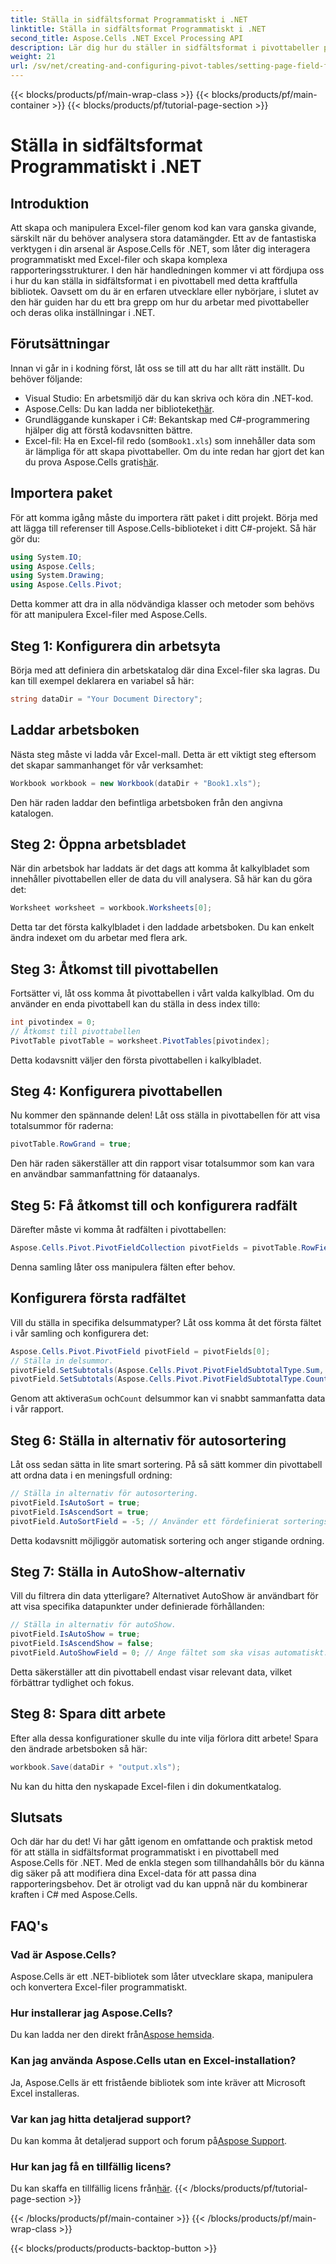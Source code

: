 ```yaml
---
title: Ställa in sidfältsformat Programmatiskt i .NET
linktitle: Ställa in sidfältsformat Programmatiskt i .NET
second_title: Aspose.Cells .NET Excel Processing API
description: Lär dig hur du ställer in sidfältsformat i pivottabeller programmatiskt med Aspose.Cells för .NET. Följ vår steg-för-steg handledning för sömlös datahantering.
weight: 21
url: /sv/net/creating-and-configuring-pivot-tables/setting-page-field-format/
---
```


{{< blocks/products/pf/main-wrap-class >}}
{{< blocks/products/pf/main-container >}}
{{< blocks/products/pf/tutorial-page-section >}}

# Ställa in sidfältsformat Programmatiskt i .NET

## Introduktion
Att skapa och manipulera Excel-filer genom kod kan vara ganska givande, särskilt när du behöver analysera stora datamängder. Ett av de fantastiska verktygen i din arsenal är Aspose.Cells för .NET, som låter dig interagera programmatiskt med Excel-filer och skapa komplexa rapporteringsstrukturer. I den här handledningen kommer vi att fördjupa oss i hur du kan ställa in sidfältsformat i en pivottabell med detta kraftfulla bibliotek. Oavsett om du är en erfaren utvecklare eller nybörjare, i slutet av den här guiden har du ett bra grepp om hur du arbetar med pivottabeller och deras olika inställningar i .NET.
## Förutsättningar
Innan vi går in i kodning först, låt oss se till att du har allt rätt inställt. Du behöver följande:
- Visual Studio: En arbetsmiljö där du kan skriva och köra din .NET-kod.
-  Aspose.Cells: Du kan ladda ner biblioteket[här](https://releases.aspose.com/cells/net/).
- Grundläggande kunskaper i C#: Bekantskap med C#-programmering hjälper dig att förstå kodavsnitten bättre.
-  Excel-fil: Ha en Excel-fil redo (som`Book1.xls`) som innehåller data som är lämpliga för att skapa pivottabeller. 
 Om du inte redan har gjort det kan du prova Aspose.Cells gratis[här](https://releases.aspose.com/).
## Importera paket
För att komma igång måste du importera rätt paket i ditt projekt. Börja med att lägga till referenser till Aspose.Cells-biblioteket i ditt C#-projekt. Så här gör du:
```csharp
using System.IO;
using Aspose.Cells;
using System.Drawing;
using Aspose.Cells.Pivot;
```
Detta kommer att dra in alla nödvändiga klasser och metoder som behövs för att manipulera Excel-filer med Aspose.Cells.
## Steg 1: Konfigurera din arbetsyta
Börja med att definiera din arbetskatalog där dina Excel-filer ska lagras. Du kan till exempel deklarera en variabel så här:
```csharp
string dataDir = "Your Document Directory";
```
## Laddar arbetsboken
Nästa steg måste vi ladda vår Excel-mall. Detta är ett viktigt steg eftersom det skapar sammanhanget för vår verksamhet:
```csharp
Workbook workbook = new Workbook(dataDir + "Book1.xls");
```
Den här raden laddar den befintliga arbetsboken från den angivna katalogen.
## Steg 2: Öppna arbetsbladet
När din arbetsbok har laddats är det dags att komma åt kalkylbladet som innehåller pivottabellen eller de data du vill analysera. Så här kan du göra det:
```csharp
Worksheet worksheet = workbook.Worksheets[0];
```
Detta tar det första kalkylbladet i den laddade arbetsboken. Du kan enkelt ändra indexet om du arbetar med flera ark.
## Steg 3: Åtkomst till pivottabellen
 Fortsätter vi, låt oss komma åt pivottabellen i vårt valda kalkylblad. Om du använder en enda pivottabell kan du ställa in dess index till`0`:
```csharp
int pivotindex = 0;
// Åtkomst till pivottabellen
PivotTable pivotTable = worksheet.PivotTables[pivotindex];
```
Detta kodavsnitt väljer den första pivottabellen i kalkylbladet. 
## Steg 4: Konfigurera pivottabellen
Nu kommer den spännande delen! Låt oss ställa in pivottabellen för att visa totalsummor för raderna:
```csharp
pivotTable.RowGrand = true;
```
Den här raden säkerställer att din rapport visar totalsummor som kan vara en användbar sammanfattning för dataanalys.
## Steg 5: Få åtkomst till och konfigurera radfält
Därefter måste vi komma åt radfälten i pivottabellen:
```csharp
Aspose.Cells.Pivot.PivotFieldCollection pivotFields = pivotTable.RowFields;
```
Denna samling låter oss manipulera fälten efter behov.
## Konfigurera första radfältet
Vill du ställa in specifika delsummatyper? Låt oss komma åt det första fältet i vår samling och konfigurera det:
```csharp
Aspose.Cells.Pivot.PivotField pivotField = pivotFields[0];
// Ställa in delsummor.
pivotField.SetSubtotals(Aspose.Cells.Pivot.PivotFieldSubtotalType.Sum, true);
pivotField.SetSubtotals(Aspose.Cells.Pivot.PivotFieldSubtotalType.Count, true);
```
 Genom att aktivera`Sum` och`Count` delsummor kan vi snabbt sammanfatta data i vår rapport.
## Steg 6: Ställa in alternativ för autosortering
Låt oss sedan sätta in lite smart sortering. På så sätt kommer din pivottabell att ordna data i en meningsfull ordning:
```csharp
// Ställa in alternativ för autosortering.
pivotField.IsAutoSort = true;
pivotField.IsAscendSort = true;
pivotField.AutoSortField = -5; // Använder ett fördefinierat sorteringsfält.
```
Detta kodavsnitt möjliggör automatisk sortering och anger stigande ordning. 
## Steg 7: Ställa in AutoShow-alternativ
Vill du filtrera din data ytterligare? Alternativet AutoShow är användbart för att visa specifika datapunkter under definierade förhållanden:
```csharp
// Ställa in alternativ för autoShow.
pivotField.IsAutoShow = true;
pivotField.IsAscendShow = false;
pivotField.AutoShowField = 0; // Ange fältet som ska visas automatiskt.
```
Detta säkerställer att din pivottabell endast visar relevant data, vilket förbättrar tydlighet och fokus.
## Steg 8: Spara ditt arbete
Efter alla dessa konfigurationer skulle du inte vilja förlora ditt arbete! Spara den ändrade arbetsboken så här:
```csharp
workbook.Save(dataDir + "output.xls");
```
Nu kan du hitta den nyskapade Excel-filen i din dokumentkatalog.
## Slutsats
Och där har du det! Vi har gått igenom en omfattande och praktisk metod för att ställa in sidfältsformat programmatiskt i en pivottabell med Aspose.Cells för .NET. Med de enkla stegen som tillhandahålls bör du känna dig säker på att modifiera dina Excel-data för att passa dina rapporteringsbehov. Det är otroligt vad du kan uppnå när du kombinerar kraften i C# med Aspose.Cells.
## FAQ's
### Vad är Aspose.Cells?
Aspose.Cells är ett .NET-bibliotek som låter utvecklare skapa, manipulera och konvertera Excel-filer programmatiskt.
### Hur installerar jag Aspose.Cells?
 Du kan ladda ner den direkt från[Aspose hemsida](https://releases.aspose.com/cells/net/).
### Kan jag använda Aspose.Cells utan en Excel-installation?
Ja, Aspose.Cells är ett fristående bibliotek som inte kräver att Microsoft Excel installeras.
### Var kan jag hitta detaljerad support?
 Du kan komma åt detaljerad support och forum på[Aspose Support](https://forum.aspose.com/c/cells/9).
### Hur kan jag få en tillfällig licens?
 Du kan skaffa en tillfällig licens från[här](https://purchase.aspose.com/temporary-license/).
{{< /blocks/products/pf/tutorial-page-section >}}

{{< /blocks/products/pf/main-container >}}
{{< /blocks/products/pf/main-wrap-class >}}

{{< blocks/products/products-backtop-button >}}
